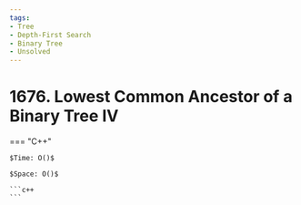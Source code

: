 ```yaml
---
tags:
- Tree
- Depth-First Search
- Binary Tree
- Unsolved
---
```



# 1676. Lowest Common Ancestor of a Binary Tree IV

=== "C++"

    $Time: O()$

    $Space: O()$

    ```c++
    ```